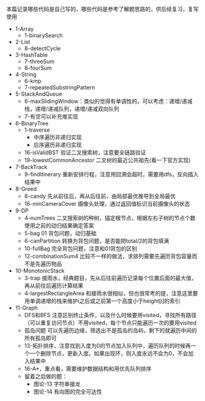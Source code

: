 本篇记录哪些代码是自己写的，哪些代码是参考了解题思路的，供后续复习，复写使用

- 1-Array
  - 1-binarySearch
- 2-List
  - 8-detectCycle
- 3-HashTable
  - 7-threeSum
  - 8-fourSum
- 4-String
  - 6-kmp
  - 7-repeatedSubstringPattern
- 5-StackAndQueue
  - 6-maxSlidingWindow：类似的觉得有单调性的，可以考虑：递增/递减栈，递增/递减队列，递增/递减双向队列
  - 7-有空可以补充堆实现
- 6-BinaryTree
  - 1-traverse
    - 中序遍历非递归实现
    - 后序遍历非递归实现
  - 16-isValidBST 验证二叉搜索树，注意要全链路验证
  - 19-lowestCommonAncestor 二叉树的最近公共祖先(看一下官方实现)
- 7-BackTrack
  - 9-findItinerary 重新安排行程，注意用回溯会超时，需要用dfs，反向插入结果中
- 8-Greed
  - 8-candy 先从前往后，再从后往前，由局部最优推导到全局最优
  - 16-minCameraCover 摄像头处理，通过返回值标识当前摄像头的状态
- 9-DP
  - 4-numTrees 二叉搜索树的种树，锚定根节点，根据左右子树的节点个数使用之前的动归结果确定答案
  - 5-bag 01 背包问题，动归基础
  - 6-canPartition 转换为背包问题，是否能把total/2的背包填满
  - 10-fullBag 完全背包问题，注意和01背包的区别
  - 12-combinationSum4 比较不一样的做法，求排列需要先遍历背包容量而不是先遍历物品
- 10-MonotonicStack
  - 3-trap 接雨水，经典题目，先从后往前遍历记录每个位置后面的最大值，再从前往后遍历计算结果
  - 4-largestRectangleArea 和接雨水很相似，但也很常考的提，注意这里要用单调递增的栈来维护i之后或之前第一个高度小于height[i]的索引
- 11-Graph
  - DFS和BFS 注意区别终止条件，以及什么时候要用visited，寻找所有路径（可以重复访问节点）不用visited，每个节点只能遍历一次的要用visited
  - 孤岛问题 可以先遍历边缘，筛选出不是孤岛的岛屿，剩下的就遍历中间的所有孤岛即可
  - 13-拓扑排序，注意找到入度为0的节点加入队列中，遍历队列的时候再一个一个删除节点，更新入度。如果出现环，则入度永远不会为0，不会加入结果中
  - 16-A*，重点看，需要维护数据结构和用优先队列排序
  - 留着之后做的题：
    - 图论-13 字符串接龙
    - 图论-14 有向图的完全可达性
